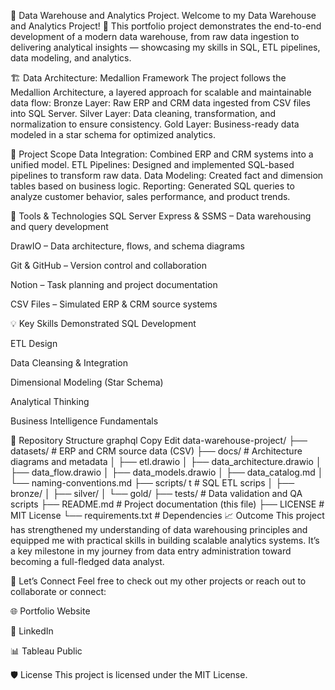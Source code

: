 🧠 Data Warehouse and Analytics Project.
Welcome to my Data Warehouse and Analytics Project! 🚀
This portfolio project demonstrates the end-to-end development of a modern data warehouse, from raw data ingestion to delivering analytical insights — showcasing my skills in SQL, ETL pipelines, data modeling, and analytics.

🏗️ Data Architecture: Medallion Framework
The project follows the Medallion Architecture, a layered approach for scalable and maintainable data flow:
Bronze Layer: Raw ERP and CRM data ingested from CSV files into SQL Server.
Silver Layer: Data cleaning, transformation, and normalization to ensure consistency.
Gold Layer: Business-ready data modeled in a star schema for optimized analytics.

📌 Project Scope
Data Integration: Combined ERP and CRM systems into a unified model.
ETL Pipelines: Designed and implemented SQL-based pipelines to transform raw data.
Data Modeling: Created fact and dimension tables based on business logic.
Reporting: Generated SQL queries to analyze customer behavior, sales performance, and product trends.

🧰 Tools & Technologies
SQL Server Express & SSMS – Data warehousing and query development

DrawIO – Data architecture, flows, and schema diagrams

Git & GitHub – Version control and collaboration

Notion – Task planning and project documentation

CSV Files – Simulated ERP & CRM source systems

💡 Key Skills Demonstrated
SQL Development

ETL Design

Data Cleansing & Integration

Dimensional Modeling (Star Schema)

Analytical Thinking

Business Intelligence Fundamentals

📂 Repository Structure
graphql
Copy
Edit
data-warehouse-project/
├── datasets/               # ERP and CRM source data (CSV)
├── docs/                   # Architecture diagrams and metadata
│   ├── etl.drawio
│   ├── data_architecture.drawio
│   ├── data_flow.drawio
│   ├── data_models.drawio
│   ├── data_catalog.md
│   └── naming-conventions.md
├── scripts/   t             # SQL ETL scrips
│   ├── bronze/
│   ├── silver/
│   └── gold/
├── tests/                  # Data validation and QA scripts
├── README.md               # Project documentation (this file)
├── LICENSE                 # MIT License
└── requirements.txt        # Dependencies
📈 Outcome
This project has strengthened my understanding of data warehousing principles and equipped me with practical skills in building scalable analytics systems. It’s a key milestone in my journey from data entry administration toward becoming a full-fledged data analyst.

🔗 Let’s Connect
Feel free to check out my other projects or reach out to collaborate or connect:

🌐 Portfolio Website

💼 LinkedIn

📊 Tableau Public

🛡️ License
This project is licensed under the MIT License.
